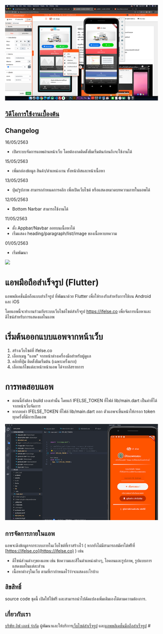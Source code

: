 <img src="web.png">
 
## [วิดีโอการใช้งานเบื้องต้น](http://www.youtube.com/watch?v=7Cte73w959E)
 

## Changelog ###
16/05/2563
* เปิดระบบจัดการแอพผ่านหน้าเว็บ โดยต้องกดติดตั้งธีมเริ่มต้นก่อนถึงจะใช้งานได้

15/05/2563
* เพิ่มกล่องข้อมูล สินค้า/ตำแหน่งงาน ทั้งหน้าลิสและหน้าเนื้อหา

13/05/2563
* ปุ่ม/รูปภาพ สามารถกำหนดการคลิก เพื่อเปิดเว็บไซต์ หรือแสดงหมวดบทความภายในแอพได้

12/05/2563
* Bottom Narbar สามารถใช้งานได้

11/05/2563
* ตั้ง Appbar/Navbar ลอยบนเนื้อหาได้
* เริ่มแสดง heading/paragraph/list/image ของเนื้อหาบทความ

01/05/2563
* เริ่มพัฒนา
 

<img src="screenshot.gif">

# แอพมือถือสำเร็จรูป (Flutter)
แอพพลิเคชั่นมือถือแบบสำเร็จรูป ที่พัฒนาด้วย Flutter เพื่อให้รองรับสำหรับการใช้บน Android และ iOS 

โดยแอพนี้จะทำงานร่วมกับระบบเว็บไซต์ไซต์สำเร็จรูป https://ifelse.co เพื่อจัดการเนื้อหาและดีไซน์สำหรับการแสดงผลในแอพ
 

# เริ่มต้นออกแบบแอพจากหน้าเว็บ
1. สร้างเว็บไซต์ที่ ifelse.co
2. เลือกเมนู "แอพ" จากหน้าต่างเครื่องมือสำหรับผู้ดูแล
3. คลิกที่ปุ่ม ติดตั้งธีมเริ่มต้น (เฉพาะครั้งแรก)
4. เลือกแก้ไขแต่ละหน้าหน้าแอพ ได้จากลิสรายการ
 

# การทดสอบแอพ
- ตอนนี้ยังต้อง build เองเท่านั้น โดยแก้ IFELSE_TOKEN ที่ไฟล์ lib/main.dart เป็นค่าที่ได้จากหน้าเว็บจัดการ
- หากลบค่า IFELSE_TOKEN ที่ไฟล์ lib/main.dart ออก ตัวแอพจะขึ้นหน้าให้กรอก token ทุกครั้งที่มีการเปิดแอพ

<img src="demo-page.png">
 


## การจัดการภายในแอพ
แอพจะดึงข้อมูลจากระบบภายในเว็บไซต์ที่เราสร้างไว้ ( หากยังไม่มีสามารถสมัครได้ฟรีที่ [https://ifelse.co](https://ifelse.co) ) เช่น
- ดีไซน์ส่วนต่างๆของแอพ เช่น ข้อความและสีในตำแหน่งต่างๆ, ไอคอนและรูปภาพ, รูปแบบการแสดงผลในแต่ละส่วน
- เนื้อหาต่างๆในเว็บ ตามที่เรากำหนดไว้ว่าจะแสดงอะไรบ้าง
 


## ลิขสิทธิ์
source code ชุดนี้ เปิดให้ใช้ฟรี และสามารถนำไปดัดแปลงเพิ่มเติมเองได้ตามความต้องการ.


## เกี่ยวกับเรา
[บริษัท อิฟ เอลซ์ จำกัด](https://ifelse.co.th) ผู้พัฒนาและให้บริการ[เว็บไซต์สำเร็จรูป](https://ifelse.co) และ[แอพพลิเคชั่นมือถือสำเร็จรูป](https://ifelse.co) #

